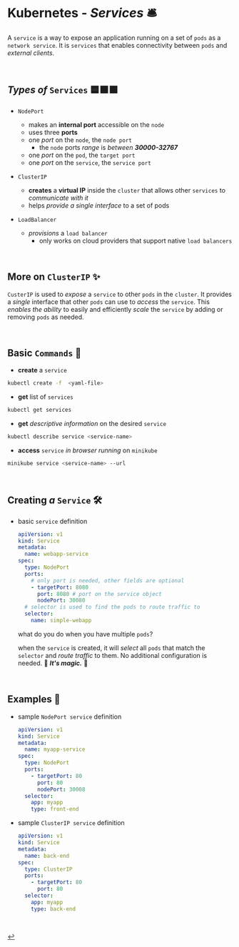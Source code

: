 # **Kubernetes** - ***Services*** 🛎️

A `service` is a way to expose an application running on a set of `pods` as a `network service`. It is `services` that enables connectivity between `pods` and *external clients*.

<br>

## ***Types*** *of* `Services` 🟦🟩🟪

* `NodePort`
  * makes an **internal port** accessible on the `node`
  * uses three **ports**
  * one *port* on the `node`, the `node port`
    * the `node` ports *range* is *between* ***30000-32767***
  * one *port* on the `pod`, the `target port`
  * one *port* on the `service`, the `service port`

* `ClusterIP`
  * **creates** a **virtual IP** inside the `cluster` that allows other `services` to *communicate with it*
  * helps *provide a single interface* to a set of pods

* `LoadBalancer`
  * *provisions* a `load balancer`
    * only works on cloud providers that support native `load balancers`

<br />

## **More** on `ClusterIP` ✨

`CusterIP` is used to *expose* a `service` to other `pods` in the `cluster`. It provides a *single*  interface that other `pods` can use to *access* the `service`. This *enables the ability* to easily and efficiently *scale* the `service` by adding or removing `pods` as needed.

<br>

## **Basic** `Commands` 📝

* **create** a `service`

```bash
kubectl create -f  <yaml-file>
```

* **get** list of `services`

```bash
kubectl get services
```

* **get** *descriptive information* on the desired `service`

```bash
kubectl describe service <service-name>
```

* **access** `service` *in browser running* on `minikube`

```bash
minikube service <service-name> --url
```

<br>

## **Creating** *a* `Service` 🛠️

* basic `service` definition

  ```yaml
  apiVersion: v1
  kind: Service
  metadata:
    name: webapp-service
  spec:
    type: NodePort
    ports:
      # only port is needed, other fields are optional 
      - targetPort: 8080
        port: 8080 # port on the service object
        nodePort: 30080 
    # selector is used to find the pods to route traffic to
    selector:
      name: simple-webapp
  ```

  what do you do when you have multiple `pods`?

  when the `service` is created, it will *select* all `pods` that match the `selector` and *route traffic* to them. No additional configuration is needed. 🌟 ***It's magic.*** 🌟

<br />

## **Examples** 🧩

* sample `NodePort service` definition

  ```yaml
  apiVersion: v1 
  kind: Service
  metadata:
    name: myapp-service
  spec:
    type: NodePort
    ports:
      - targetPort: 80
        port: 80
        nodePort: 30008
    selector:
      app: myapp
      type: front-end
  ```

* sample `ClusterIP service` definition

  ```yaml
  apiVersion: v1
  kind: Service
  metadata:
    name: back-end
  spec:
    type: ClusterIP
    ports:
      - targetPort: 80
        port: 80
    selector:
      app: myapp
      type: back-end
  ```

<br>

[↩️](../)

